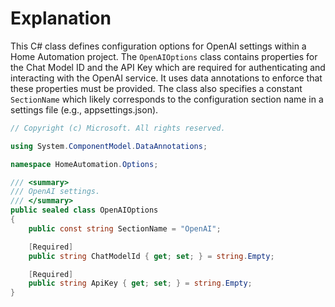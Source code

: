 # Explanation
This C# class defines configuration options for OpenAI settings within a Home Automation project. The `OpenAIOptions` class contains properties for the Chat Model ID and the API Key which are required for authenticating and interacting with the OpenAI service. It uses data annotations to enforce that these properties must be provided. The class also specifies a constant `SectionName` which likely corresponds to the configuration section name in a settings file (e.g., appsettings.json).

```csharp
// Copyright (c) Microsoft. All rights reserved.

using System.ComponentModel.DataAnnotations;

namespace HomeAutomation.Options;

/// <summary>
/// OpenAI settings.
/// </summary>
public sealed class OpenAIOptions
{
    public const string SectionName = "OpenAI";

    [Required]
    public string ChatModelId { get; set; } = string.Empty;

    [Required]
    public string ApiKey { get; set; } = string.Empty;
}
```